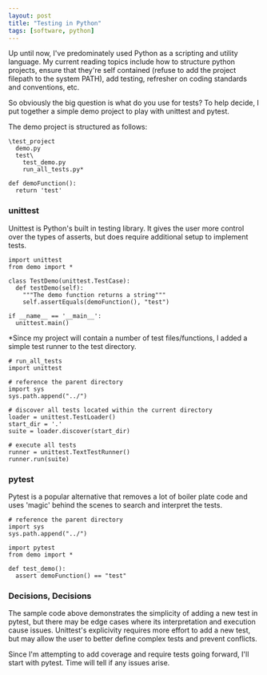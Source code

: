 ```yaml
---
layout: post
title: "Testing in Python"
tags: [software, python]
---
```


Up until now, I've predominately used Python as a scripting and utility language.  My current reading topics include how to structure python projects, ensure that they're self contained (refuse to add the project filepath to the system PATH), add testing, refresher on coding standards and conventions, etc.

So obviously the big question is what do you use for tests?  To help decide, I put together a simple demo project to play with unittest and pytest.

The demo project is structured as follows:
```
\test_project
  demo.py
  test\
    test_demo.py
    run_all_tests.py*
```

```
def demoFunction():
  return 'test'
```

### unittest

Unittest is Python's built in testing library.  It gives the user more control over the types of asserts, but does require additional setup to implement tests.

```
import unittest
from demo import *

class TestDemo(unittest.TestCase):
  def testDemo(self):
    """The demo function returns a string"""
    self.assertEquals(demoFunction(), "test")

if __name__ == '__main__':
  unittest.main()
```

*Since my project will contain a number of test files/functions, I added a simple test runner to the test directory.
```
# run_all_tests 
import unittest

# reference the parent directory
import sys
sys.path.append("../")

# discover all tests located within the current directory
loader = unittest.TestLoader()
start_dir = '.'
suite = loader.discover(start_dir)

# execute all tests
runner = unittest.TextTestRunner()
runner.run(suite)
```

### pytest

Pytest is a popular alternative that removes a lot of boiler plate code and uses 'magic' behind the scenes to search and interpret the tests.

```
# reference the parent directory
import sys
sys.path.append("../")

import pytest
from demo import *

def test_demo():
  assert demoFunction() == "test"
```

### Decisions, Decisions

The sample code above demonstrates the simplicity of adding a new test in pytest, but there may be edge cases where its interpretation and execution cause issues.  Unittest's explicivity requires more effort to add a new test, but may allow the user to better define complex tests and prevent conflicts.

Since I'm attempting to add coverage and require tests going forward, I'll start with pytest.  Time will tell if any issues arise.

